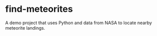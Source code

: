 # find-meteorites
A demo project that uses Python and data from NASA to locate nearby meteorite landings.

